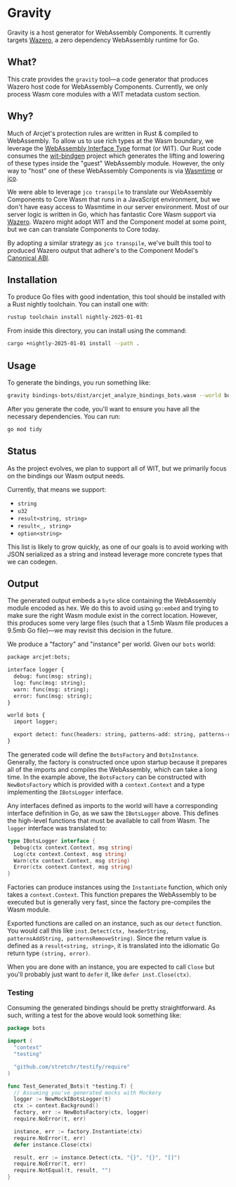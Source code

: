 # Gravity

Gravity is a host generator for WebAssembly Components. It currently targets [Wazero](https://github.com/tetratelabs/wazero), a zero dependency WebAssembly runtime for Go.

## What?

This crate provides the `gravity` tool—a code generator that produces Wazero
host code for WebAssembly Components. Currently, we only process Wasm core
modules with a WIT metadata custom section.

## Why?

Much of Arcjet's protection rules are written in Rust & compiled to WebAssembly.
To allow us to use rich types at the Wasm boundary, we leverage the [WebAssembly
Interface Type][wit] format (or WIT). Our Rust code consumes the
[wit-bindgen][wit-bindgen] project which generates the lifting and lowering of
these types inside the "guest" WebAssembly module. However, the only way to
"host" one of these WebAssembly Components is via [Wasmtime][wasmtime] or
[jco][jco].

We were able to leverage `jco transpile` to translate our WebAssembly Components
to Core Wasm that runs in a JavaScript environment, but we don't have easy
access to Wasmtime in our server environment. Most of our server logic is
written in Go, which has fantastic Core Wasm support via [Wazero][wazero].
Wazero might adopt WIT and the Component model at some point, but we can
can translate Components to Core today.

By adopting a similar strategy as `jco transpile`, we've built this tool to
produced Wazero output that adhere's to the Component Model's [Canonical
ABI][canonical-abi].

## Installation

To produce Go files with good indentation, this tool should be installed with a
Rust nightly toolchain. You can install one with:

```bash
rustup toolchain install nightly-2025-01-01
```

From inside this directory, you can install using the command:

```bash
cargo +nightly-2025-01-01 install --path .
```

## Usage

To generate the bindings, you run something like:

```bash
gravity bindings-bots/dist/arcjet_analyze_bindings_bots.wasm --world bots --output bindings-bots/dist/bots.go
```

After you generate the code, you'll want to ensure you have all the necessary
dependencies. You can run:

```bash
go mod tidy
```

## Status

As the project evolves, we plan to support all of WIT, but we primarily focus on
the bindings our Wasm output needs.

Currently, that means we support:

- `string`
- `u32`
- `result<string, string>`
- `result<_, string>`
- `option<string>`

This list is likely to grow quickly, as one of our goals is to avoid working
with JSON serialized as a string and instead leverage more concrete types that
we can codegen.

## Output

The generated output embeds a `byte` slice containing the WebAssembly module
encoded as hex. We do this to avoid using `go:embed` and trying to make sure the
right Wasm module exist in the correct location. However, this produces some
very large files (such that a 1.5mb Wasm file produces a 9.5mb Go file)—we may
revisit this decision in the future.

We produce a "factory" and "instance" per world. Given our `bots` world:

```txt
package arcjet:bots;

interface logger {
  debug: func(msg: string);
  log: func(msg: string);
  warn: func(msg: string);
  error: func(msg: string);
}

world bots {
  import logger;

  export detect: func(headers: string, patterns-add: string, patterns-remove: string) -> result<string, string>;
}
```

The generated code will define the `BotsFactory` and `BotsInstance`. Generally,
the factory is constructed once upon startup because it prepares all of the
imports and compiles the WebAssembly, which can take a long time. In the example
above, the `BotsFactory` can be constructed with `NewBotsFactory` which is
provided with a `context.Context` and a type implementing the `IBotsLogger`
interface.

Any interfaces defined as imports to the world will have a corresponding
interface definition in Go, as we saw the `IBotsLogger` above. This defines the
high-level functions that must be available to call from Wasm. The `logger`
interface was translated to:

```go
type IBotsLogger interface {
  Debug(ctx context.Context, msg string)
  Log(ctx context.Context, msg string)
  Warn(ctx context.Context, msg string)
  Error(ctx context.Context, msg string)
}
```

Factories can produce instances using the `Instantiate` function, which only
takes a `context.Context`. This function prepares the WebAssembly to be executed
but is generally very fast, since the factory pre-compiles the Wasm module.

Exported functions are called on an instance, such as our `detect` function. You
would call this like
`inst.Detect(ctx, headerString, patternsAddString, patternsRemoveString)`. Since
the return value is defined as a `result<string, string>`, it is translated into
the idiomatic Go return type `(string, error)`.

When you are done with an instance, you are expected to call `Close` but you'll
probably just want to `defer` it, like `defer inst.Close(ctx)`.

### Testing

Consuming the generated bindings should be pretty straightforward. As such,
writing a test for the above would look something like:

```go
package bots

import (
  "context"
  "testing"

  "github.com/stretchr/testify/require"
)

func Test_Generated_Bots(t *testing.T) {
  // Assuming you've generated mocks with Mockery
  logger := NewMockIBotsLogger(t)
  ctx := context.Background()
  factory, err := NewBotsFactory(ctx, logger)
  require.NoError(t, err)

  instance, err := factory.Instantiate(ctx)
  require.NoError(t, err)
  defer instance.Close(ctx)

  result, err := instance.Detect(ctx, "{}", "{}", "[]")
  require.NoError(t, err)
  require.NotEqual(t, result, "")
}
```

[wit]: https://github.com/WebAssembly/component-model/blob/a74225c12c152df59f745cfc0fbde79b5310ccd9/design/mvp/WIT.md
[wit-bindgen]: https://github.com/bytecodealliance/wit-bindgen
[wasmtime]: https://wasmtime.dev/
[jco]: https://github.com/bytecodealliance/jco
[wazero]: https://github.com/tetratelabs/wazero
[canonical-abi]: https://github.com/WebAssembly/component-model/blob/a74225c12c152df59f745cfc0fbde79b5310ccd9/design/mvp/CanonicalABI.md
